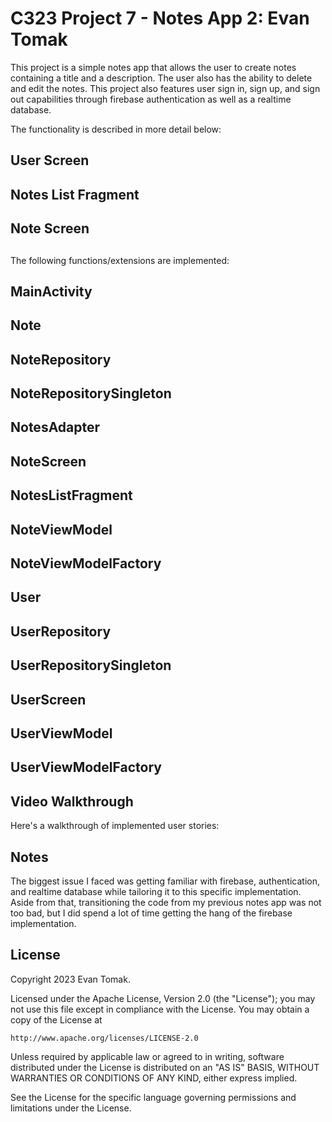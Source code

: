 # C323 Project 7 - Notes App 2: Evan Tomak

This project is a simple notes app that allows the user to create notes containing a title and a description. The user also has the ability to delete and edit the notes.
This project also features user sign in, sign up, and sign out capabilities through firebase authentication as well as a realtime database.

The functionality is described in more detail below:

## User Screen

## Notes List Fragment

## Note Screen

##

The following functions/extensions are implemented:

## MainActivity


## Note


## NoteRepository


## NoteRepositorySingleton


## NotesAdapter


## NoteScreen


## NotesListFragment


## NoteViewModel


## NoteViewModelFactory


## User


## UserRepository


## UserRepositorySingleton


## UserScreen


## UserViewModel


## UserViewModelFactory


## Video Walkthrough

Here's a walkthrough of implemented user stories:

## Notes

The biggest issue I faced was getting familiar with firebase, authentication, and realtime database while tailoring it to this specific implementation. Aside from that, transitioning the code from my previous notes app was not too bad, but I did spend a lot of time getting the hang of the firebase implementation.

## License

Copyright 2023 Evan Tomak.

Licensed under the Apache License, Version 2.0 (the "License");
you may not use this file except in compliance with the License.
You may obtain a copy of the License at

    http://www.apache.org/licenses/LICENSE-2.0

Unless required by applicable law or agreed to in writing, software
distributed under the License is distributed on an "AS IS" BASIS, WITHOUT WARRANTIES OR CONDITIONS OF ANY KIND, either express implied.

See the License for the specific language governing permissions and
limitations under the License.
